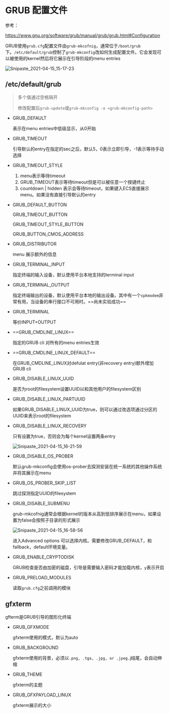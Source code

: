# GRUB 配置文件

参考：

https://www.gnu.org/software/grub/manual/grub/grub.html#Configuration

GRUB使用`grub.cfg`配置文件由`grub-mkcofnig`，通常位于`/boot/grub`下。`/etc/default/grub`控制了`grub-mkconfig`改如何生成配置文件。它会发现可以被使用的kernel然后将它展示在引导阶段的menu entries

![Snipaste_2021-04-15_15-17-23](https://cdn.jsdelivr.net/gh/dhay3/image-repo@master/20210601/Snipaste_2021-04-15_15-17-23.6tpmm7zqnh40.png)

## /etc/default/grub

> 多个值通过空格隔开
>
> 修改配置后`grub-update`或`grub-mkconfig -o <grub-mkconfig-path>`

- GRUB_DEFAULT

  表示在menu entries中低级显示，从0开始

- GRUB_TIMEOUT

  引导默认的entry在指定的sec之后，默认5，0表示立即引导，-1表示等待手动选择

- GRUB_TIMEOUT_STYLE

  1. menu表示等待timeout
  2. GRUB_TIMEOUT表示等待timeout但是可以被任意一个按键终止
  3. countdown | hidden 表示会等待timeout，如果键入ECS直接展示menu。如果没有直接引导默认的entry

- GRUB_DEFAULT_BUTTON

  GRUB_TIMEOUT_BUTTON

  GRUB_TIMEOUT_STYLE_BUTTON

  GRUB_BUTTON_CMOS_ADDRESS

- GRUB_DISTRIBUTOR

  menu 展示额外的信息

- GRUB_TERMINAL_INPUT

  指定终端的输入设备，默认使用平台本地支持的terminal input

- GRUB_TERMINAL_OUTPUT

  指定终端输出的设备，默认使用平台本地的输出设备。其中有一个`spkmodem`非常有用，当设备的串行接口不可用时。==尚未实验成功==

- GRUB_TERMINAL

  等价INPUT+OUTPUT

- ==GRUB_CMDLINE_LINUX==

  指定的GRUB cli 对所有的menu entries生效

- ==GRUB_CMDLINE_LINUX_DEFAULT==

  在GRUB_CMDLINE_LINUX对defulat entry(非recovery entry)额外增加GRUB cli

- GRUB_DISABLE_LINUX_UUID

  是否为root的filesystem设置UUID以和其他用户的filesystem区别

- GRUB_DISABLE_LINUX_PARTUUID

  如果GRUB_DISABLE_LINUX_UUID为true，则可以通过改选项通过分区的UUID来表示root的filesystem

- GRUB_DISABLE_LINUX_RECOVERY

  只有设置为true，否则会为每个kernel设置两条entry

  ![Snipaste_2021-04-15_16-21-59](https://cdn.jsdelivr.net/gh/dhay3/image-repo@master/20210601/Snipaste_2021-04-15_16-21-59.wod5lpqgto0.png)

- GRUB_DISABLE_OS_PROBER

  默认grub-mkconfig会使用os-prober去探测安装在统一系统的其他操作系统并将其展示在menu

- GRUB_OS_PROBER_SKIP_LIST

  跳过探测指定UUID的filesystem

- GRUB_DISABLE_SUBMENU

  grub-mkcofnig通常会根据kernel的版本从高到低排序展示在menu，如果设置为false会按照子目录的形式展示

  ![Snipaste_2021-04-15_16-58-56](https://cdn.jsdelivr.net/gh/dhay3/image-repo@master/20210601/Snipaste_2021-04-15_16-58-56.4u02fbwlbrk.png)

  进入Advanced options 可以选择内核。需要修改GRUB_DEFAULT，和fallback，default环境变量。

- GRUB_ENABLE_CRYPTODISK

  GRUB检查是否由加密的磁盘，引导是需要输入密码才能加载内核，`y`表示开启

- GRUB_PRELOAD_MODULES

  读取`grub.cfg`之前调用的模块

## gfxterm

gfterm是GRUB引导的图形化终端

- GRUB_GFXMODE

  gfxterm使用的模式，默认为auto

- GRUB_BACKGROUND

  gfxterm使用的背景，必须以`.png, .tga, .jpg, or .jpeg.`j结尾，会自动伸缩

- GRUB_THEME

  gfxterm的主题

- GRUB_GFXPAYLOAD_LINUX

  gfxterm展示的大小

  












































